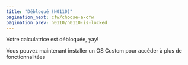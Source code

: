 ```yaml
---
title: "Débloqué (N0110)"
pagination_next: cfw/choose-a-cfw
pagination_prev: n0110/n0110-is-locked
---
```


Votre calculatrice est débloquée, yay!

Vous pouvez maintenant installer un OS Custom pour accéder à plus de fonctionnalitées
